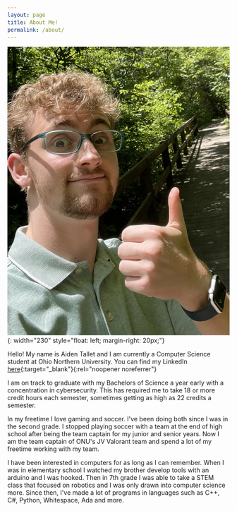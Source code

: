 ```yaml
---
layout: page
title: About Me!
permalink: /about/
---
```



![Aiden Tallet](/assets/AidenWoods.jpg){: width="230" style="float: left; margin-right: 20px;"}

Hello! My name is Aiden Tallet and I am currently a Computer Science student at Ohio Northern University. You can find my LinkedIn [here](https://www.linkedin.com/in/aiden-tallet/){:target="_blank"}{:rel="noopener noreferrer"}

I am on track to graduate with my Bachelors of Science a year early with a concentration in cybersecurity. This has required me to take 18 or more credit hours each semester, sometimes getting as high as 22 credits a semester.

In my freetime I love gaming and soccer. I've been doing both since I was in the second grade. I stopped playing soccer with a team at the end of high school after being the team captain for my junior and senior years. Now I am the team captain of ONU's JV Valorant team and spend a lot of my freetime working with my team.

I have been interested in computers for as long as I can remember. When I was in elementary school I watched my brother develop tools with an arduino and I was hooked. Then in 7th grade I was able to take a STEM class that focused on robotics and I was only drawn into computer science more. Since then, I've made a lot of programs in languages such as C++, C#, Python, Whitespace, Ada and more.